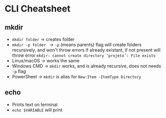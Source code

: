 # CLI Cheatsheet

## mkdir
- `mkdir folder` -> creates folder
- `mkdir -p folder ` -> `-p` (means parents) flag will create folders recursively, and won't throw errors if already existant, if not present will throw error `mkdir: cannot create directory ‘projeto’: File exists`
- Linux/macOS -> works the same
- Windows CMD -> `mkdir` works, and is already recursive, does not needs `-p` flag
- PowerSheel -> `mkdir` is alias for `New-Item -ItemType Directory`

## echo
- Prints text on terminal
- `echo $VARIABLE` will print